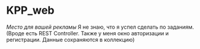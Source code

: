 # KPP_web
*Место для вашей рекламы*
Я не знаю, что я успел сделать по заданиям.
(Вроде есть REST Controller. Также у меня окно авторизации и регистрации. Данные сохраняются в коллекцию)
